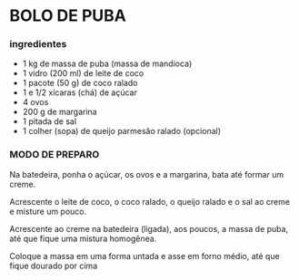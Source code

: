 # BOLO DE PUBA 
### ingredientes
- 1 kg de massa de puba (massa de mandioca)
- 1 vidro (200 ml) de leite de coco
- 1 pacote (50 g) de coco ralado
- 1 e 1/2 xícaras (chá) de açúcar
- 4 ovos
- 200 g de margarina
- 1 pitada de sal
- 1 colher (sopa) de queijo parmesão ralado (opcional) 

### MODO DE PREPARO
Na batedeira, ponha o açúcar, os ovos e a margarina, bata até formar um creme.

Acrescente o leite de coco, o coco ralado, o queijo ralado e o sal ao creme e misture um pouco.

Acrescente ao creme na batedeira (ligada), aos poucos, a massa de puba, até que fique uma mistura homogênea.

Coloque a massa em uma forma untada e asse em forno médio, até que fique dourado por cima